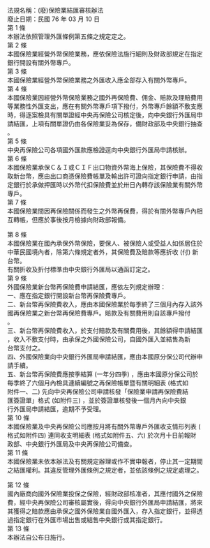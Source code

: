 法規名稱：(廢)保險業結匯審核辦法  
廢止日期：民國 76 年 03 月 10 日  
第 1 條  
本辦法依照管理外匯條例第五條之規定定之。  
第 2 條  
本國保險業經營外幣保險業務，應依保險法施行細則及財政部規定在指定  
銀行開設有關外幣專戶。  
第 3 條  
本國保險業經營外幣保險業務之外匯收入應全部存入有關外幣專戶。  
第 4 條  
本國保險業因經營外幣保險業務之國外再保險費、佣金、賠款及理賠費用  
等業務性外匯支出，應在有關外幣專戶項下撥付，外幣專戶餘額不敷支應  
時，得逐案檢具有關單證經中央再保險公司核定後，向中央銀行外匯局申  
請結匯，上項有關單證仍由各保險業妥為保存，備財政部及中央銀行抽查  
。  
第 5 條  
中央再保險公司各項國外匯款應檢證逕向中央銀行外匯局申請核辦。  
第 6 條  
本國保險業承保Ｃ＆Ｉ或ＣＩＦ出口物資外幣海上保險，其保險費不得收  
取新台幣，應由出口商憑保險費帳單及輸出許可證向指定銀行申請，由指  
定銀行於承做押匯時以外幣代扣保險費並於卅日內轉存該保險業有關外幣  
專戶。  
第 7 條  
本國保險業間因再保險關係而發生之外幣再保費，得於有關外幣專戶內相  
互轉帳，但應於事後按月檢據向財政部報備。  


第 8 條  
本國保險業在國內承保外幣保險，要保人、被保險人或受益人如係居住於  
中華民國境內者，除第六條規定者外，其保險費及賠款等應折收 (付) 新  
台幣。  
有關折收及折付標準由中央銀行外匯局以通函訂定之。  
第 9 條  
外國保險業新台幣再保險費申請結匯，應依左列規定辦理：  
一、應在指定銀行開設新台幣再保險費專戶。  
二、新台幣再保險費收入，應由本國保險業於每季終了三個月內存入該外  
國再保險業之新台幣再保險費專戶。賠款及有關費用則自該專戶撥付  
。  
三、新台幣再保險費收入，於支付賠款及有關費用後，其餘額得申請結匯  
，收入不敷支付時，由承保之外國保險公司，自國外匯入並結售為新  
台幣支付之。  
四、外國保險業向中央銀行外匯局申請結匯，應由本國原分保公司代辦申  
請手續。  
五、新台幣再保險費應按季結算 (一年分四季) ，應由本國原分保公司於  
每季終了六個月內檢具連續編號之再保險帳單暨有關明細表 (格式如  
附件一、二) 先向中央再保險公司申請核發「保險業申請再保險費結  
匯簽證單」格式 (如附件三) ，並於簽證單核發後一個月內向中央銀  
行外匯局申請結匯，逾期不予受理。  
第 10 條  
本國保險業及中央再保險公司應按月將有關外幣專戶外匯收支情形列表 (  
格式如附件四) 連同收支明細表 (格式如附件五、六) 於次月十日前報財  
政部、中央銀行外匯局及中央再保險公司備查。  
第 11 條  
本國保險業未依本辦法及有關規定辦理或作不實申報者，停止其一定期間  
之結匯權利。其違反管理外匯條例之規定者，並依該條例之規定處理之。  


第 12 條  
國內廠商向國外保險業投保之保險，經財政部核准者，其應付國外之保險  
費，經中央再保險公司審核屬實後，得向中央銀行外匯局申請結匯，將來  
其獲得之賠款應由承保之國外保險業自國外匯入，存入指定銀行，並得透  
過指定銀行在外匯市場出售或結售中央銀行或其指定銀行。  
第 13 條  
本辦法自公布日施行。  



